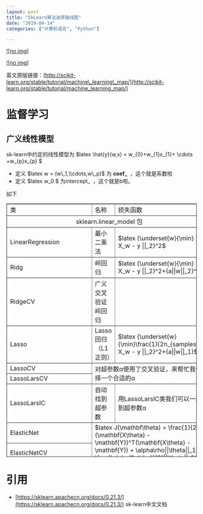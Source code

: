 ```yaml
---
layout: post
title: "SkLearn算法选择路线图"
date: "2019-04-14"
categories: ["计算机语言", "Python"]

---
```


[![no img]](http://127.0.0.1/wp-content/uploads/2020/11/v2-6c2e844aaa6ae4fdd3924bb496c2f421_r.jpg)

[![no img]](http://127.0.0.1/wp-content/uploads/2019/04/20160930051801241.png)

英文原版链接：[http://scikit-learn.org/stable/tutorial/machine\_learning\_map/](http://scikit-learn.org/stable/tutorial/machine_learning_map/)

# 监督学习

## 广义线性模型

sk-learn中约定的线性模型为 $latex \\hat{y}(w,x) = w\_{0}+w\_{1}x\_{1}+ \\cdots +w\_{p}x\_{p} $

- 定义 $latex w = (w\_1,\\cdots,w\_p)$ 为 **coef\_**  ，这个就是系数啦
- 定义 $latex w\_0 $ 为intercept\_  ，这个就是b啦。

如下

<table style="height: 672px; width: 100%; border-collapse: collapse;" border="1"><tbody><tr style="height: 24px;"><td style="width: 19.1516%; height: 24px;">类</td><td style="width: 22.6665%; height: 24px;">名称</td><td style="width: 36.4848%; height: 24px;">损失函数</td></tr><tr style="height: 24px;"><td style="text-align: center; width: 78.3029%; height: 24px;" colspan="3">sklearn.linear_model 包</td></tr><tr style="height: 24px;"><td style="width: 19.1516%; height: 24px;">LinearRegression</td><td style="width: 22.6665%; height: 24px;">最小二乘法</td><td style="width: 36.4848%; height: 24px;">$latex {\underset{w}{\min} || X_w - y ||_2}^2$</td></tr><tr style="height: 48px;"><td style="width: 19.1516%; height: 48px;">Ridg</td><td style="width: 22.6665%; height: 48px;">岭回归</td><td style="width: 36.4848%; height: 48px;">$latex {\underset{w}{\min} || X_w - y ||_2}^2+{a||w||_2}^2$</td></tr><tr style="height: 24px;"><td style="width: 19.1516%; height: 24px;">RidgeCV</td><td style="width: 22.6665%; height: 24px;">广义交叉验证岭回归</td><td style="width: 36.4848%; height: 24px;">&nbsp;</td></tr><tr style="height: 24px;"><td style="width: 19.1516%; height: 24px;">Lasso</td><td style="width: 22.6665%; height: 24px;">Lasso回归（L1正则）</td><td style="width: 36.4848%; height: 24px;">$latex {\underset{w}{\min}\frac{1}{2n_{samples}} || X_w - y ||_2}^2+{a||w||_1}$</td></tr><tr style="height: 24px;"><td style="width: 19.1516%; height: 24px;">LassoCV</td><td style="width: 22.6665%; height: 48px;" colspan="2" rowspan="2">对超参数α使用了交叉验证，来帮忙我们选择一个合适的α</td></tr><tr style="height: 24px;"><td style="width: 19.1516%; height: 24px;">LassoLarsCV</td></tr><tr style="height: 24px;"><td style="width: 19.1516%; height: 24px;">LassoLarsIC</td><td style="width: 22.6665%; height: 24px;">自动找到超参数</td><td style="width: 36.4848%; height: 24px;">用LassoLarsIC类我们可以一轮找到超参数α</td></tr><tr style="height: 24px;"><td style="width: 19.1516%; height: 24px;">ElasticNet</td><td style="width: 59.1513%; height: 48px;" colspan="2" rowspan="2">$latex J(\mathbf\theta) = \frac{1}{2m}(\mathbf{X\theta} - \mathbf{Y})^T(\mathbf{X\theta} - \mathbf{Y}) + \alpha\rho||\theta||_1 + \frac{\alpha(1-\rho)}{2}||\theta||_2^2$</td></tr><tr style="height: 24px;"><td style="width: 19.1516%; height: 24px;">ElasticNetCV</td></tr><tr style="height: 96px;"><td style="width: 19.1516%; height: 96px;">OrthogonalMatchingPursuit</td><td style="width: 22.6665%; height: 96px;">限制非0的最大个数</td><td style="width: 36.4848%; height: 96px;">$latex J(\mathbf\theta) = \frac{1}{2}(\mathbf{X\theta} - \mathbf{Y})^T(\mathbf{X\theta} - \mathbf{Y})$</td></tr><tr style="height: 72px;"><td style="width: 19.1516%; height: 72px;">MultiTaskLasso</td><td style="width: 59.1513%; height: 96px;" colspan="2" rowspan="2">$latex J(\mathbf{W}) = \frac{1}{2m}\mathbf{(||XW-Y||)_{Fro}^2} + \alpha||\mathbf{W}||_{21}$</td></tr><tr style="height: 24px;"><td style="width: 19.1516%; height: 24px;">MultiTaskLassoCV</td></tr><tr style="height: 120px;"><td style="width: 19.1516%; height: 120px;">MultiTaskElasticNet</td><td style="width: 59.1513%; height: 144px;" colspan="2" rowspan="2">$latex J(\mathbf{W}) = \frac{1}{2m}\mathbf{(||XW-Y||)_{Fro}^2} + \alpha\rho||\mathbf{W}||_{21} + \frac{\alpha(1-\rho)}{2}\mathbf{(||W||)_{Fro}^2}$</td></tr><tr style="height: 24px;"><td style="width: 19.1516%; height: 24px;">MultiTaskElasticNetCV</td></tr><tr style="height: 24px;"><td style="width: 19.1516%; height: 24px;">BayesianRidge</td><td style="width: 22.6665%; height: 24px;">贝叶斯回归模型</td><td style="width: 36.4848%; height: 24px;">&nbsp;</td></tr><tr style="height: 24px;"><td style="width: 19.1516%; height: 24px;">ARDRegression</td><td style="width: 22.6665%; height: 24px;">贝叶斯回归模型</td><td style="width: 36.4848%; height: 24px;">&nbsp;</td></tr></tbody></table>

# 引用

- [https://sklearn.apachecn.org/docs/0.21.3/](https://sklearn.apachecn.org/docs/0.21.3/) sk-learn中文文档
